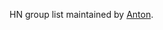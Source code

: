 HN group list maintained by
[Anton](https://github.com/antontarasenko/hacker-news-groups/blob/master/readme.md).

